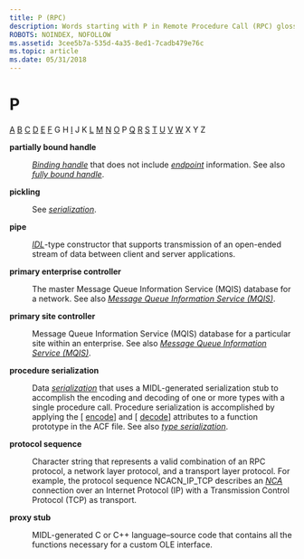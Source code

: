 ```yaml
---
title: P (RPC)
description: Words starting with P in Remote Procedure Call (RPC) glossary.
ROBOTS: NOINDEX, NOFOLLOW
ms.assetid: 3cee5b7a-535d-4a35-8ed1-7cadb479e76c
ms.topic: article
ms.date: 05/31/2018
---
```


# P

[A](a-glos.md) [B](b-glos.md) [C](c-glos.md) [D](d-glos.md) [E](e-glos.md) [F](f-glos.md) G H [I](i-glos.md) J K [L](l-glos.md) [M](m-glos.md) [N](n-glos.md) [O](o-glos.md) P [Q](q.md) [R](r-glos.md) [S](s-glos.md) [T](t-glos.md) [U](u-glos.md) [V](v-glos.md) [W](w-glos.md) X Y Z

<dl> <dt>

<span id="_rpc_partially_bound_handle_glos"></span><span id="_RPC_PARTIALLY_BOUND_HANDLE_GLOS"></span>**partially bound handle**
</dt> <dd>

[*Binding handle*](b-glos.md) that does not include [*endpoint*](e-glos.md) information. See also [*fully bound handle*](f-glos.md).

</dd> <dt>

<span id="_rpc_pickling_glos"></span><span id="_RPC_PICKLING_GLOS"></span>**pickling**
</dt> <dd>

See [*serialization*](s-glos.md).

</dd> <dt>

<span id="_rpc_pipe_glos"></span><span id="_RPC_PIPE_GLOS"></span>**pipe**
</dt> <dd>

[*IDL*](i-glos.md)-type constructor that supports transmission of an open-ended stream of data between client and server applications.

</dd> <dt>

<span id="_rpc_primary_enterprise_controller_glos"></span><span id="_RPC_PRIMARY_ENTERPRISE_CONTROLLER_GLOS"></span>**primary enterprise controller**
</dt> <dd>

The master Message Queue Information Service (MQIS) database for a network. See also [*Message Queue Information Service (MQIS)*](m-glos.md).

</dd> <dt>

<span id="_rpc_primary_site_controller_glos"></span><span id="_RPC_PRIMARY_SITE_CONTROLLER_GLOS"></span>**primary site controller**
</dt> <dd>

Message Queue Information Service (MQIS) database for a particular site within an enterprise. See also [*Message Queue Information Service (MQIS)*](m-glos.md).

</dd> <dt>

<span id="_rpc_procedure_serialization_glos"></span><span id="_RPC_PROCEDURE_SERIALIZATION_GLOS"></span>**procedure serialization**
</dt> <dd>

Data [*serialization*](s-glos.md) that uses a MIDL-generated serialization stub to accomplish the encoding and decoding of one or more types with a single procedure call. Procedure serialization is accomplished by applying the \[ [encode](/windows/desktop/Midl/encode)\] and \[ [decode](/windows/desktop/Midl/decode)\] attributes to a function prototype in the ACF file. See also [*type serialization*](t-glos.md).

</dd> <dt>

<span id="_rpc_protocol_sequence_glos"></span><span id="_RPC_PROTOCOL_SEQUENCE_GLOS"></span>**protocol sequence**
</dt> <dd>

Character string that represents a valid combination of an RPC protocol, a network layer protocol, and a transport layer protocol. For example, the protocol sequence NCACN\_IP\_TCP describes an [*NCA*](n-glos.md) connection over an Internet Protocol (IP) with a Transmission Control Protocol (TCP) as transport.

</dd> <dt>

<span id="_rpc_proxy_stub_glos"></span><span id="_RPC_PROXY_STUB_GLOS"></span>**proxy stub**
</dt> <dd>

MIDL-generated C or C++ language–source code that contains all the functions necessary for a custom OLE interface.

</dd> </dl>

 

 